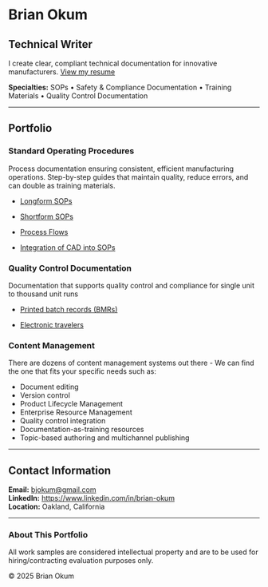 # Brian Okum
## Technical Writer

I create clear, compliant technical documentation for innovative manufacturers.
[View my resume](https://brianokum.github.io/resume.pdf)

**Specialties:** SOPs • Safety & Compliance Documentation • Training Materials • Quality Control Documentation

---

## Portfolio

### Standard Operating Procedures
Process documentation ensuring consistent, efficient manufacturing operations. Step-by-step guides that maintain quality, reduce errors, and can double as training materials.

- [Longform SOPs](https://brianokum.github.io/SOP-longform.pdf)

- [Shortform SOPs](x)

- [Process Flows](process-flow.png)

- [Integration of CAD into SOPs](dwg-bom.png)

### Quality Control Documentation
Documentation that supports quality control and compliance for single unit to thousand unit runs

- [Printed batch records (BMRs)](https://brianokum.github.io/BMR-template.pdf)

- [Electronic travelers](trv-screenshot.png)


### Content Management
There are dozens of content management systems out there - We can find the one that fits your specific needs such as:
- Document editing
- Version control
- Product Lifecycle Management
- Enterprise Resource Management
- Quality control integration
- Documentation-as-training resources
- Topic-based authoring and multichannel publishing  
  
---

## Contact Information

**Email:** bjokum@gmail.com  
**LinkedIn:** https://www.linkedin.com/in/brian-okum  
**Location:** Oakland, California

---

### About This Portfolio

All work samples are considered intellectual property and are to be used for hiring/contracting evaluation purposes only.

© 2025 Brian Okum

